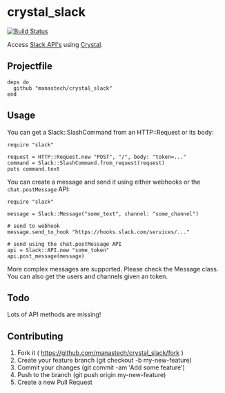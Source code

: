 # crystal_slack

[![Build Status](https://travis-ci.org/manastech/crystal_slack.svg?branch=master)](https://travis-ci.org/manastech/crystal_slack)

Access [Slack API's](https://api.slack.com/) using [Crystal](http://crystal-lang.org).

## Projectfile

```crystal
deps do
  github "manastech/crystal_slack"
end
```

## Usage

You can get a Slack::SlashCommand from an HTTP::Request or its body:

```crystal
require "slack"

request = HTTP::Request.new "POST", "/", body: "token=..."
command = Slack::SlashCommand.from_request(request)
puts command.text
```

You can create a message and send it using either webhooks or the `chat.postMessage` API:

```crystal
require "slack"

message = Slack::Message("some_text", channel: "some_channel")

# send to webhook
message.send_to_hook "https://hooks.slack.com/services/..."

# send using the chat.postMessage API
api = Slack::API.new "some_token"
api.post_message(message)
```

More complex messages are supported. Please check the Message class.
You can also get the users and channels given an token.

## Todo

Lots of API methods are missing!

## Contributing

1. Fork it ( https://github.com/manastech/crystal_slack/fork )
2. Create your feature branch (git checkout -b my-new-feature)
3. Commit your changes (git commit -am 'Add some feature')
4. Push to the branch (git push origin my-new-feature)
5. Create a new Pull Request
